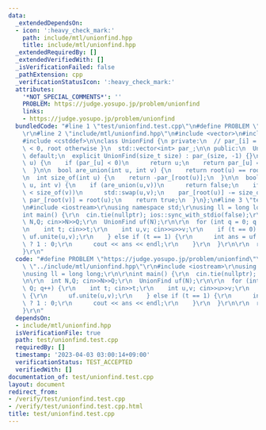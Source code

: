 ```yaml
---
data:
  _extendedDependsOn:
  - icon: ':heavy_check_mark:'
    path: include/mtl/unionfind.hpp
    title: include/mtl/unionfind.hpp
  _extendedRequiredBy: []
  _extendedVerifiedWith: []
  _isVerificationFailed: false
  _pathExtension: cpp
  _verificationStatusIcon: ':heavy_check_mark:'
  attributes:
    '*NOT_SPECIAL_COMMENTS*': ''
    PROBLEM: https://judge.yosupo.jp/problem/unionfind
    links:
    - https://judge.yosupo.jp/problem/unionfind
  bundledCode: "#line 1 \"test/unionfind.test.cpp\"\n#define PROBLEM \"https://judge.yosupo.jp/problem/unionfind\"\
    \r\n#line 2 \"include/mtl/unionfind.hpp\"\n#include <vector>\n#include <numeric>\n\
    #include <cstddef>\n\nclass UnionFind {\n private:\n  // par_[i] = { size if par_[i]\
    \ < 0, root otherwise }\n  std::vector<int> par_;\n\n public:\n  UnionFind() =\
    \ default;\n  explicit UnionFind(size_t size) : par_(size, -1) {}\n\n  int root(int\
    \ u) {\n    if (par_[u] < 0)\n      return u;\n    return par_[u] = root(par_[u]);\n\
    \  }\n\n  bool are_union(int u, int v) {\n    return root(u) == root(v);\n  }\n\
    \n  int size_of(int u) {\n    return -par_[root(u)];\n  }\n\n  bool unite(int\
    \ u, int v) {\n    if (are_union(u,v))\n      return false;\n    if (size_of(u)\
    \ < size_of(v))\n      std::swap(u,v);\n    par_[root(u)] -= size_of(v);\n   \
    \ par_[root(v)] = root(u);\n    return true;\n  }\n};\n#line 3 \"test/unionfind.test.cpp\"\
    \n#include <iostream>\r\nusing namespace std;\r\nusing ll = long long;\r\n\r\n\
    int main() {\r\n  cin.tie(nullptr); ios::sync_with_stdio(false);\r\n\r\n  int\
    \ N,Q; cin>>N>>Q;\r\n  UnionFind uf(N);\r\n\r\n  for (int q = 0; q < Q; q++) {\r\
    \n    int t; cin>>t;\r\n    int u,v; cin>>u>>v;\r\n    if (t == 0) {\r\n     \
    \ uf.unite(u,v);\r\n    } else if (t == 1) {\r\n      int ans = uf.are_union(u,v)\
    \ ? 1 : 0;\r\n      cout << ans << endl;\r\n    }\r\n  }\r\n\r\n  return 0;\r\n\
    }\r\n"
  code: "#define PROBLEM \"https://judge.yosupo.jp/problem/unionfind\"\r\n#include\
    \ \"../include/mtl/unionfind.hpp\"\r\n#include <iostream>\r\nusing namespace std;\r\
    \nusing ll = long long;\r\n\r\nint main() {\r\n  cin.tie(nullptr); ios::sync_with_stdio(false);\r\
    \n\r\n  int N,Q; cin>>N>>Q;\r\n  UnionFind uf(N);\r\n\r\n  for (int q = 0; q <\
    \ Q; q++) {\r\n    int t; cin>>t;\r\n    int u,v; cin>>u>>v;\r\n    if (t == 0)\
    \ {\r\n      uf.unite(u,v);\r\n    } else if (t == 1) {\r\n      int ans = uf.are_union(u,v)\
    \ ? 1 : 0;\r\n      cout << ans << endl;\r\n    }\r\n  }\r\n\r\n  return 0;\r\n\
    }\r\n"
  dependsOn:
  - include/mtl/unionfind.hpp
  isVerificationFile: true
  path: test/unionfind.test.cpp
  requiredBy: []
  timestamp: '2023-04-03 03:00:14+09:00'
  verificationStatus: TEST_ACCEPTED
  verifiedWith: []
documentation_of: test/unionfind.test.cpp
layout: document
redirect_from:
- /verify/test/unionfind.test.cpp
- /verify/test/unionfind.test.cpp.html
title: test/unionfind.test.cpp
---
```

